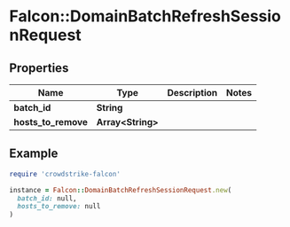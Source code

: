 # Falcon::DomainBatchRefreshSessionRequest

## Properties

| Name | Type | Description | Notes |
| ---- | ---- | ----------- | ----- |
| **batch_id** | **String** |  |  |
| **hosts_to_remove** | **Array&lt;String&gt;** |  |  |

## Example

```ruby
require 'crowdstrike-falcon'

instance = Falcon::DomainBatchRefreshSessionRequest.new(
  batch_id: null,
  hosts_to_remove: null
)
```

